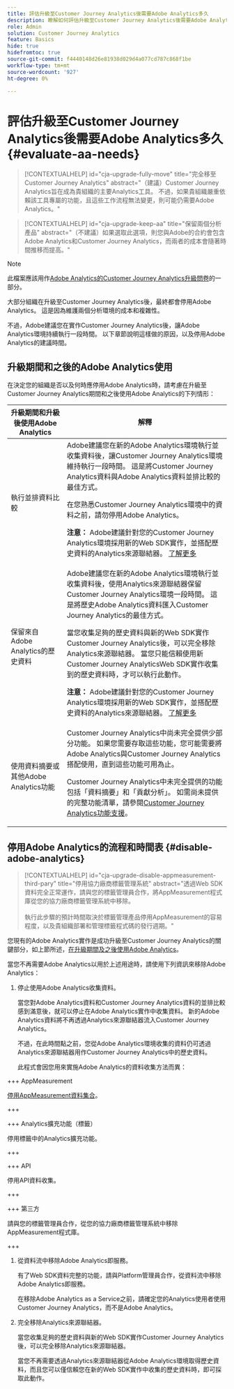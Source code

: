 ```yaml
---
title: 評估升級至Customer Journey Analytics後需要Adobe Analytics多久
description: 瞭解如何評估升級至Customer Journey Analytics後需要Adobe Analytics多久
role: Admin
solution: Customer Journey Analytics
feature: Basics
hide: true
hidefromtoc: true
source-git-commit: f4440148d26e81938d029d4a077cd787c868f1be
workflow-type: tm+mt
source-wordcount: '927'
ht-degree: 0%

---
```


# 評估升級至Customer Journey Analytics後需要Adobe Analytics多久 {#evaluate-aa-needs}

<!-- markdownlint-disable MD034 -->

>[!CONTEXTUALHELP]
>id="cja-upgrade-fully-move"
>title="完全移至Customer Journey Analytics"
>abstract="（建議）Customer Journey Analytics旨在成為貴組織的主要Analytics工具。 不過，如果貴組織嚴重依賴該工具專屬的功能，且這些工作流程無法變更，則可能仍需要Adobe Analytics。"

<!-- markdownlint-enable MD034 -->

<!-- markdownlint-disable MD034 -->

>[!CONTEXTUALHELP]
>id="cja-upgrade-keep-aa"
>title="保留兩個分析產品"
>abstract="（不建議）如果選取此選項，則您與Adobe的合約會包含Adobe Analytics和Customer Journey Analytics，而兩者的成本會隨著時間推移而提高。"

<!-- markdownlint-enable MD034 -->

>[!NOTE]
>
>此檔案應該用作[Adobe Analytics的Customer Journey Analytics升級問卷](https://gigazelle.github.io/cja-ttv/)的一部分。

大部分組織在升級至Customer Journey Analytics後，最終都會停用Adobe Analytics。 這是因為維護兩個分析環境的成本和複雜性。

不過，Adobe建議您在實作Customer Journey Analytics後，讓Adobe Analytics環境持續執行一段時間。 以下章節說明這樣做的原因，以及停用Adobe Analytics的建議時間。

## 升級期間和之後的Adobe Analytics使用

在決定您的組織是否以及何時應停用Adobe Analytics時，請考慮在升級至Customer Journey Analytics期間和之後使用Adobe Analytics的下列情形：

| 升級期間和升級後使用Adobe Analytics | 解釋 |
|---------|----------|
| 執行並排資料比較 | Adobe建議您在新的Adobe Analytics環境執行並收集資料後，讓Customer Journey Analytics環境維持執行一段時間。 這是將Customer Journey Analytics資料與Adobe Analytics資料並排比較的最佳方式。<p>在您熟悉Customer Journey Analytics環境中的資料之前，請勿停用Adobe Analytics。</p><p>**注意：** Adobe建議針對您的Customer Journey Analytics環境採用新的Web SDK實作，並搭配歷史資料的Analytics來源聯結器。 [了解更多](/help/getting-started/cja-upgrade/cja-upgrade-recommendations.md)</p> |
| 保留來自Adobe Analytics的歷史資料 | Adobe建議您在新的Adobe Analytics環境執行並收集資料後，使用Analytics來源聯結器保留Customer Journey Analytics環境一段時間。 這是將歷史Adobe Analytics資料匯入Customer Journey Analytics的最佳方式。<p>當您收集足夠的歷史資料與新的Web SDK實作Customer Journey Analytics後，可以完全移除Analytics來源聯結器。 當您只能信賴使用新Customer Journey AnalyticsWeb SDK實作收集到的歷史資料時，才可以執行此動作。</p><p>**注意：** Adobe建議針對您的Customer Journey Analytics環境採用新的Web SDK實作，並搭配歷史資料的Analytics來源聯結器。 [了解更多](/help/getting-started/cja-upgrade/cja-upgrade-recommendations.md)</p> |
| 使用資料摘要或其他Adobe Analytics功能 | Customer Journey Analytics中尚未完全提供少部分功能。 如果您需要存取這些功能，您可能需要將Adobe Analytics與Customer Journey Analytics搭配使用，直到這些功能可用為止。 <p>Customer Journey Analytics中未完全提供的功能包括「資料摘要」和「貢獻分析」。 如需尚未提供的完整功能清單，請參閱[Customer Journey Analytics功能支援](/help/getting-started/aa-vs-cja/cja-aa.md)。</p> |

## 停用Adobe Analytics的流程和時間表 {#disable-adobe-analytics}

<!-- markdownlint-disable MD034 -->

>[!CONTEXTUALHELP]
>id="cja-upgrade-disable-appmeasurement-third-pary"
>title="停用協力廠商標籤管理系統"
>abstract="透過Web SDK資料完全正常運作，請與您的標籤管理員合作，將AppMeasurement程式庫從您的協力廠商標籤管理系統中移除。<br><br>執行此步驟的預計時間取決於標籤管理產品停用AppMeasurement的容易程度，以及貴組織部署和管理標籤程式碼的發行週期。"

<!-- markdownlint-enable MD034 -->

您現有的Adobe Analytics實作是成功升級至Customer Journey Analytics的關鍵部分，如上節所述，[在升級期間及之後使用Adobe Analytics](#uses-of-adobe-analytics-during-and-after-an-upgrade)。

當您不再需要Adobe Analytics以用於上述用途時，請使用下列資訊來移除Adobe Analytics：

1. 停止使用Adobe Analytics收集資料。

   當您對Adobe Analytics資料和Customer Journey Analytics資料的並排比較感到滿意後，就可以停止在Adobe Analytics實作中收集資料。 新的Adobe Analytics資料將不再透過Analytics來源聯結器流入Customer Journey Analytics。

   不過，在此時間點之前，您從Adobe Analytics環境收集的資料仍可透過Analytics來源聯結器用作Customer Journey Analytics中的歷史資料。

   此程式會因您用來實施Adobe Analytics的資料收集方法而異：

+++ AppMeasurement

   [停用AppMeasurement資料集合](/help/getting-started/cja-upgrade/cja-upgrade-disable-appmeasurement.md)。

+++

+++ Analytics擴充功能（標籤）

   停用標籤中的Analytics擴充功能。

+++

+++ API

   停用API資料收集。

+++

+++ 第三方

   請與您的標籤管理員合作，從您的協力廠商標籤管理系統中移除AppMeasurement程式庫。

+++

1. 從資料流中移除Adobe Analytics即服務。

   有了Web SDK資料完整的功能，請與Platform管理員合作，從資料流中移除Adobe Analytics即服務。

   在移除Adobe Analytics as a Service之前，請確定您的Analytics使用者使用Customer Journey Analytics，而不是Adobe Analytics。

1. 完全移除Analytics來源聯結器。

   當您收集足夠的歷史資料與新的Web SDK實作Customer Journey Analytics後，可以完全移除Analytics來源聯結器。

   當您不再需要透過Analytics來源聯結器從Adobe Analytics環境取得歷史資料，而且您可以僅信賴您在新的Web SDK實作中收集的歷史資料時，即可採取此動作。


